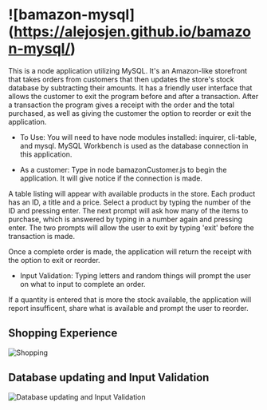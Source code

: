 # ![bamazon-mysql] (https://alejosjen.github.io/bamazon-mysql/)

This is a node application utilizing MySQL. It's an Amazon-like storefront that takes orders from customers that then updates the store's stock database by subtracting their amounts. It has a friendly user interface that allows the customer to exit the program before and after a transaction. After a transaction the program gives a receipt with the order and the total purchased, as well as giving the customer the option to reorder or exit the application.

* To Use:
You will need to have node modules installed: inquirer, cli-table, and mysql. MySQL Workbench is used as the database connection in this application.

* As a customer:
Type in node bamazonCustomer.js to begin the application. It will give notice if the connection is made.

A table listing will appear with available products in the store. Each product has an ID, a title and a price. Select a product by typing the number of the ID and pressing enter. The next prompt will ask how many of the items to purchase, which is answered by typing in a number again and pressing enter. The two prompts will allow the user to exit by typing 'exit' before the transaction is made.

Once a complete order is made, the application will return the receipt with the option to exit or reorder.

* Input Validation:
Typing letters and random things will prompt the user on what to input to complete an order.

If a quantity is entered that is more the stock available, the application will report insufficent, share what is available and prompt the user to reorder.

## Shopping Experience
![Shopping](https://thumbs.gfycat.com/BrownThoughtfulHammerheadshark-size_restricted.gif)

## Database updating and Input Validation
![Database updating and Input Validation](https://thumbs.gfycat.com/EvilWhiteFallowdeer-size_restricted.gif)
